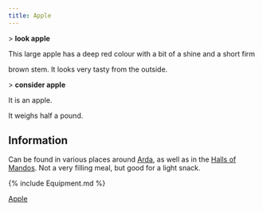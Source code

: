 ```yaml
---
title: Apple
---
```


\> **look apple**

This large apple has a deep red colour with a bit of a shine and a short
firm

brown stem. It looks very tasty from the outside.

\> **consider apple**

It is an apple.

It weighs half a pound.

## Information

Can be found in various places around [Arda](Arda "wikilink"), as well
as in the [Halls of Mandos](Halls_of_Mandos "wikilink"). Not a very
filling meal, but good for a light snack.

{% include Equipment.md %}

[Apple](Category:_Consumables "wikilink")